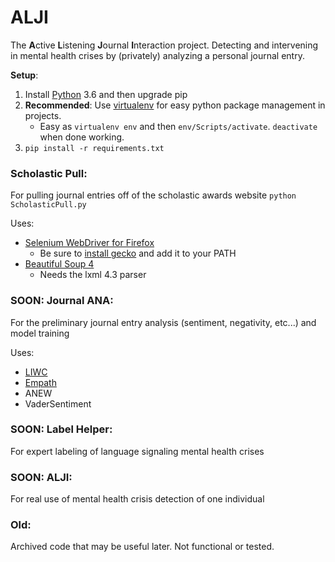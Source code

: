# ALJI
The **A**ctive **L**istening **J**ournal **I**nteraction project.  Detecting and intervening in mental health crises by (privately) analyzing a personal journal entry.  

**Setup**: 
1. Install [Python](https://www.python.org/) 3.6 and then upgrade pip
1. **Recommended**: Use [virtualenv](https://virtualenv.pypa.io/en/stable/) for easy python package management in projects.  
    - Easy as `virtualenv env` and then `env/Scripts/activate`.  `deactivate` when done working. 
1. `pip install -r requirements.txt`

### Scholastic Pull:
For pulling journal entries off of the scholastic awards website
```python ScholasticPull.py```

Uses: 
- [Selenium WebDriver for Firefox](https://docs.seleniumhq.org/)
  - Be sure to [install gecko](https://github.com/mozilla/geckodriver/releases) and add it to your PATH
- [Beautiful Soup 4](https://pypi.org/project/beautifulsoup4/)
  - Needs the lxml 4.3 parser

### SOON: Journal ANA:
For the preliminary journal entry analysis (sentiment, negativity, etc...) and model training 

Uses:
- [LIWC](https://liwc.wpengine.com/)
- [Empath](https://github.com/Ejhfast/empath-client)
- ANEW
- VaderSentiment

### SOON: Label Helper:
For expert labeling of language signaling mental health crises

### SOON: ALJI:
For real use of mental health crisis detection of one individual

### Old:
Archived code that may be useful later.  Not functional or tested.  
